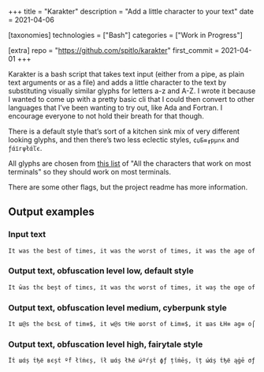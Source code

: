 +++
title = "Karakter"
description = "Add a little character to your text"
date = 2021-04-06

[taxonomies]
technologies = ["Bash"]
categories = ["Work in Progress"]

[extra]
repo = "https://github.com/spitlo/karakter"
first_commit = 2021-04-01
+++

Karakter is a bash script that takes text input (either from a pipe, as plain text arguments or as a file) and adds a little character to the text by substituting visually similar glyphs for letters a-z and A-Z. I wrote it because I wanted to come up with a pretty basic cli that I could then convert to other languages that I’ve been wanting to try out, like Ada and Fortran. I encourage everyone to not hold their breath for that though.

There is a default style that’s sort of a kitchen sink mix of very different looking glyphs, and then there’s two less eclectic styles, `¢џБ≡┎pμ∩κ` and `ƒάїгψłάľє`.

All glyphs are chosen from [this list](https://github.com/ehmicky/cross-platform-terminal-characters) of "All the characters that work on most terminals" so they should work on most terminals.

There are some other flags, but the project readme has more information.

## Output examples

### Input text

```txt
It was the best of times, it was the worst of times, it was the age of wisdom, it was the age of foolishness, it was the epoch of belief, it was the epoch of incredulity, it was the season of Light, it was the season of Darkness, it was the spring of hope, it was the winter of despair, we had everything before us, we had nothing before us, we were all going direct to Heaven, we were all going direct the other way – in short, the period was so far like the present period, that some of its noisiest authorities insisted on its being received, for good or for evil, in the superlative degree of comparison only.
```

### Output text, obfuscation level low, default style

```txt
It ŵas thє beșt оf timєs, їt was thє worst of times, it waș the αge of wisdom, it was the ąge of foolїshness, it was the epoch of belief, iț ώas łhe epо¢ђ of incredulity, it шas the seąson of Light, it was the seasфη of Đarkness, it was the șpring of hope, it waș țhe winter of despair, we ђαd everything beforє us, we haď nothing before us, ŵe werє a11 going dire¢t to Heaven, we werє all going dїrёct tћe other way – in shoѓt, the pєriod was so fаr 1ike the present period, that some of its nфisiest authoгiłies iηsisted оn ițs bєing recёived, for gooď оr for evїl, in țhe șuperlative degгeё of comparison only.
```

### Output text, obfuscation level medium, cyberpunk style

```txt
It ш@s the bєsŁ of tim≡$, it w@s tHe шоrst of Łim≡$, it шas ŁH≡ аg≡ o⌠ w¡$ďøm, ī┪ ш@s thє ag≡ оf fo●lishπes$, iŁ шas Łhe ≡pø¢H ●f belıef, iŁ ша$ tHє ep●ch о⌠ :nc┍єďulity, īŁ wα$ ┪h≡ $ea$o∩ оf Ľi9ht, īŁ w@$ ŁHe sє@$■Π of Daяκπє$$, :Ł wα$ tHє $p┎īn9 о⌠ høp≡, iŁ ш@s tHe wint≡r of ďєsp@ıя, шє Hαd e▼eгy┪h¡∩g bє⌠оre u$, we Hαď ∩o┪H¡Πg 6єfoгє u$, шe шe┎e αll go¡π9 ďi┎≡ct ┪o He@▼en, we шє┍e a1l 9■iΠg ďir≡ct ŁHe o┪her ш@џ – ¡n $Hort, thє p≡г¡●ď was $o fаr lıke the p┎≡$e∩t pe┍ioď, tHat s●mє ■f it$ πoisie$┪ aμ┪Hor:t:≡s ins:steď ●n its b≡ın9 гec≡ived, fø┎ 9ø●d оr ⌠●r ≡▼ı1, in Łh≡ sup≡гlα┪īvє ďegr≡є о⌠ ¢ompaгıson o∩1y.
```

### Output text, obfuscation level high, fairytale style

```txt
Ϊṫ шάș ṫђё вєșṫ ºḟ łΐṁєș, ΐł шάș łћё ώºѓșṫ фƒ țΐṁēș, ΐț ώάș ṫђё ąġē σƒ шΐșδσṁ, ΐṫ шάș ṫђє ąġё σƒ ƒооļїșћηєșș, їł шąș łђё єpºςђ ºƒ Бēļїēƒ, їṫ шąș ṫћё єpоςђ фḟ їņςѓєδΰľїłψ, їł ŵąș łђē șєąșфņ фḟ Ļїġђț, ΐł ŵąș łђё șёąșфņ ºḟ Ďąѓkņēșș, їł ώάș țђē șpгїηġ фḟ ђºpē, їṫ ŵąș ṫђє ŵїņțєѓ σḟ ďєșpαΐг, ώё ћαḋ ēνёѓџłћΐñġ вēƒσгє ΰș, шё ђάđ ησṫђΐηġ ḃёƒºѓё υș, ώё ŵєгē αļľ ġºїņġ ďΐѓєςł țф нєάνєη, ώє шєѓē άľļ ġфїņġ ďΐѓєςț ṫћē фṫћёг шąψ – ΐņ șћσѓṫ, ṫђē pёѓΐºđ ŵάș șº ƒάѓ ľΐkē țђё pгёșєñṫ pёѓїоδ, ṫћάł șºṁє оḟ ΐțș ñºΐșїєșł ąΰțћфѓїṫΐєș ΐñșїșłēď ºņ ΐłș Бєїņġ ѓēςёΐνēđ, ḟог ġºфđ σѓ ƒºг ēνΐľ, їη ṫђє șΰpєѓľάṫΐνē δєġѓєё ºḟ ςºṁpαгΐșоñ оņľψ.
```
